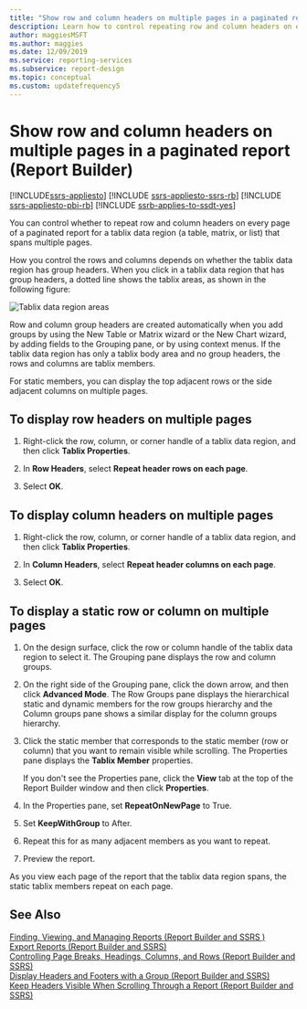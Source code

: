 ```yaml
---
title: "Show row and column headers on multiple pages in a paginated report"
description: Learn how to control repeating row and column headers on every page of a paginated report for a tablix data region that spans multiple pages in Report Builder.
author: maggiesMSFT
ms.author: maggies
ms.date: 12/09/2019
ms.service: reporting-services
ms.subservice: report-design
ms.topic: conceptual
ms.custom: updatefrequency5
---
```


# Show row and column headers on multiple pages in a paginated report (Report Builder)

[!INCLUDE[ssrs-appliesto](../../includes/ssrs-appliesto.md)] [!INCLUDE [ssrs-appliesto-ssrs-rb](../../includes/ssrs-appliesto-ssrs-rb.md)] [!INCLUDE [ssrs-appliesto-pbi-rb](../../includes/ssrs-appliesto-pbi-rb.md)] [!INCLUDE [ssrb-applies-to-ssdt-yes](../../includes/ssrb-applies-to-ssdt-yes.md)]

  You can control whether to repeat row and column headers on every page of a paginated report for a tablix data region (a table, matrix, or list) that spans multiple pages.
  
 How you control the rows and columns depends on whether the tablix data region has group headers. When you click in a tablix data region that has group headers, a dotted line shows the tablix areas, as shown in the following figure:  
  
 ![Tablix data region areas](../../reporting-services/report-design/media/rs-tablixareas.gif "Tablix data region areas")  
  
 Row and column group headers are created automatically when you add groups by using the New Table or Matrix wizard or the New Chart wizard, by adding fields to the Grouping pane, or by using context menus. If the tablix data region has only a tablix body area and no group headers, the rows and columns are tablix members.  
  
 For static members, you can display the top adjacent rows or the side adjacent columns on multiple pages.  
  
## To display row headers on multiple pages  
  
1. Right-click the row, column, or corner handle of a tablix data region, and then click **Tablix Properties**.  
  
2. In **Row Headers**, select **Repeat header rows on each page**.  
  
3. Select **OK**.
  
## To display column headers on multiple pages  
  
1. Right-click the row, column, or corner handle of a tablix data region, and then click **Tablix Properties**.  
  
2. In **Column Headers**, select **Repeat header columns on each page**.  
  
3. Select **OK**.
  
## To display a static row or column on multiple pages  
  
1. On the design surface, click the row or column handle of the tablix data region to select it. The Grouping pane displays the row and column groups.  
  
2. On the right side of the Grouping pane, click the down arrow, and then click **Advanced Mode**. The Row Groups pane displays the hierarchical static and dynamic members for the row groups hierarchy and the Column groups pane shows a similar display for the column groups hierarchy.  
  
3. Click the static member that corresponds to the static member (row or column) that you want to remain visible while scrolling. The Properties pane displays the **Tablix Member** properties.  
  
     If you don't see the Properties pane, click the **View** tab at the top of the Report Builder window and then click **Properties**.  
  
4. In the Properties pane, set **RepeatOnNewPage** to True.  
  
5. Set **KeepWithGroup** to After.  
  
6. Repeat this for as many adjacent members as you want to repeat.  
  
7. Preview the report.  
  
 As you view each page of the report that the tablix data region spans, the static tablix members repeat on each page.  
  
## See Also  
 [Finding, Viewing, and Managing Reports &#40;Report Builder and SSRS &#41;](../../reporting-services/report-builder/finding-viewing-and-managing-reports-report-builder-and-ssrs.md)   
 [Export Reports &#40;Report Builder and SSRS&#41;](../../reporting-services/report-builder/export-reports-report-builder-and-ssrs.md)   
 [Controlling Page Breaks, Headings, Columns, and Rows &#40;Report Builder and SSRS&#41;](../../reporting-services/report-design/controlling-page-breaks-headings-columns-and-rows-report-builder-and-ssrs.md)   
 [Display Headers and Footers with a Group &#40;Report Builder and SSRS&#41;](../../reporting-services/report-design/display-headers-and-footers-with-a-group-report-builder-and-ssrs.md)   
 [Keep Headers Visible When Scrolling Through a Report &#40;Report Builder and SSRS&#41;](../../reporting-services/report-design/keep-headers-visible-when-scrolling-through-a-report-report-builder-and-ssrs.md)  
  
  
